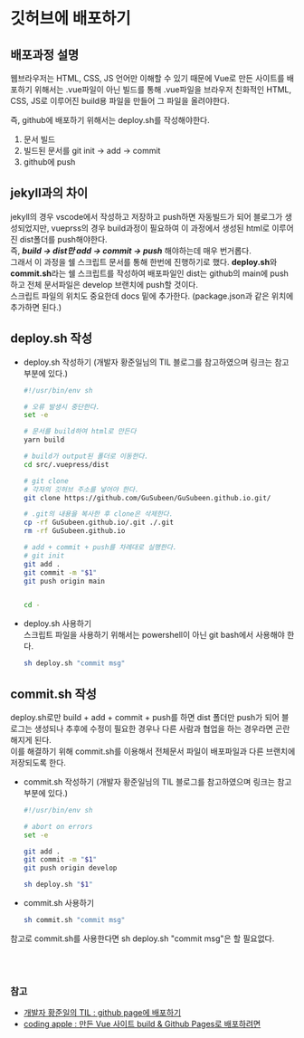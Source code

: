 # 깃허브에 배포하기

## 배포과정 설명
웹브라우저는 HTML, CSS, JS 언어만 이해할 수 있기 때문에 Vue로 만든 사이트를 배포하기 위해서는 .vue파일이 아닌 빌드를 통해 .vue파일을 브라우저 친화적인 HTML, CSS, JS로 이루어진 build용 파일을 만들어 그 파일을 올려야한다.  

즉, github에 배포하기 위해서는 deploy.sh를 작성해야한다.
1) 문서 빌드
2) 빌드된 문서를 git init -> add -> commit
3) github에 push

## jekyll과의 차이
jekyll의 경우 vscode에서 작성하고 저장하고 push하면 자동빌드가 되어 블로그가 생성되었지만, vueprss의 경우 build과정이 필요하여 이 과정에서 생성된 html로 이루어진 dist폴더를 push해야한다.  
즉, ***build -> dist만 add -> commit -> push*** 해야하는데 매우 번거롭다.  
그래서 이 과정을 쉘 스크립트 문서를 통해 한번에 진행하기로 했다. **deploy.sh**와 **commit.sh**라는 쉘 스크립트를 작성하여 배포파일인 dist는 github의 main에 push하고 전체 문서파일은 develop 브랜치에 push할 것이다.  
스크립트 파일의 위치도 중요한데 docs 밑에 추가한다. (package.json과 같은 위치에 추가하면 된다.)

## deploy.sh 작성
- deploy.sh 작성하기 
  (개발자 황준일님의 TIL 블로그를 참고하였으며 링크는 참고부분에 있다.)
    ```sh
    #!/usr/bin/env sh

    # 오류 발생시 중단한다.
    set -e

    # 문서를 build하여 html로 만든다
    yarn build

    # build가 output된 폴더로 이동한다.
    cd src/.vuepress/dist

    # git clone
    # 각자의 깃허브 주소를 넣어야 한다.
    git clone https://github.com/GuSubeen/GuSubeen.github.io.git/

    # .git의 내용을 복사한 후 clone은 삭제한다.
    cp -rf GuSubeen.github.io/.git ./.git
    rm -rf GuSubeen.github.io

    # add + commit + push를 차례대로 실행한다.
    # git init
    git add .
    git commit -m "$1"
    git push origin main


    cd -
    ```
- deploy.sh 사용하기  
스크립트 파일을 사용하기 위해서는 powershell이 아닌 git bash에서 사용해야 한다.
  ```bash
  sh deploy.sh "commit msg"
  ```

## commit.sh 작성
deploy.sh로만 build + add + commit + push를 하면 dist 폴더만 push가 되어 블로그는 생성되나 추후에 수정이 필요한 경우나 다른 사람과 협업을 하는 경우라면 곤란해지게 된다.  
이를 해결하기 위해 commit.sh를 이용해서 전체문서 파일이 배포파일과 다른 브랜치에 저장되도록 한다.
- commit.sh 작성하기
  (개발자 황준일님의 TIL 블로그를 참고하였으며 링크는 참고부분에 있다.)
    ```sh
    #!/usr/bin/env sh

    # abort on errors
    set -e

    git add .
    git commit -m "$1"
    git push origin develop

    sh deploy.sh "$1"
    ```
- commit.sh 사용하기  
    ```sh
    sh commit.sh "commit msg"
    ```
참고로 commit.sh를 사용한다면 sh deploy.sh "commit msg"은 할 필요없다.

<br><br>

### 참고
- [개발자 황준일의 TIL : github page에 배포하기](https://junilhwang.github.io/TIL/Vuepress/Deploy/#_1-%E1%84%87%E1%85%A2%E1%84%91%E1%85%A9-%E1%84%80%E1%85%AA%E1%84%8C%E1%85%A5%E1%86%BC-%E1%84%8B%E1%85%B5%E1%84%92%E1%85%A2%E1%84%92%E1%85%A1%E1%84%80%E1%85%B5)
- [coding apple : 만든 Vue 사이트 build & Github Pages로 배포하려면](https://codingapple.com/unit/vue-build-and-deploy-with-github-pages/)